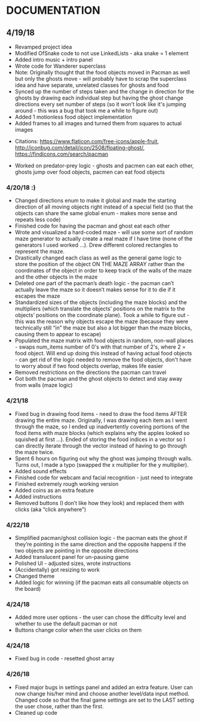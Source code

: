 # DOCUMENTATION
## 4/19/18
* Revamped project idea
* Modified OfSnake code to not use LinkedLists - aka snake = 1 element
* Added intro music + intro panel
* Wrote code for Wanderer superclass
* Note: Originally thought that the food objects moved in Pacman as well but only the ghosts move - will probably have to scrap the superclass idea and have separate, unrelated classes for ghosts and food
* Synced up the number of steps taken and the change in direction for the ghosts by drawing each individual step but having the ghost change directions every set number of steps (so it won't look like it's jumping around - this was a bug that took me a while to figure out)
* Added 1 motionless food object implementation
* Added frames to all images and turned them from squares to actual images
- Citations: https://www.flaticon.com/free-icons/apple-fruit, http://iconbug.com/detail/icon/2508/floating-ghost/, https://findicons.com/search/pacman
* Worked on predator-prey logic - ghosts and pacmen can eat each other, ghosts jump over food objects, pacmen can eat food objects

### 4/20/18 :) 
* Changed directions enum to make it global and made the starting direction of all moving objects right instead of a special field (so that the objects can share the same global enum - makes more sense and repeats less code)
* Finished code for having the pacman and ghost eat each other 
* Wrote and visualized a hard-coded maze - will use some sort of random maze generator to actually create a real maze if I have time (none of the generators I used worked …). Drew different colored rectangles to represent the maze.
* Drastically changed each class as well as the general game logic to store the position of the object ON THE MAZE ARRAY rather than the coordinates of the object in order to keep track of the walls of the maze and the other objects in the maze
* Deleted one part of the pacman’s death logic - the pacman can’t actually leave the maze so it doesn’t makes sense for it to die if it escapes the maze
* Standardized sizes of the objects (including the maze blocks) and the multipliers (which translate the objects’ positions on the matrix to the objects’ positions on the coordinate plane). Took a while to figure out - this was the reason why objects escape the maze (because they were technically still “in” the maze but also a lot bigger than the maze blocks, causing them to appear to escape) 
* Populated the maze matrix with food objects in random, non-wall places - swaps num_items number of 0's with that number of 2's, where 2 = food object. Will end up doing this instead of having actual food objects - can get rid of the logic needed to remove the food objects, don't have to worry about if two food objects overlap, makes life easier
* Removed restrictions on the directions the pacman can travel
* Got both the pacman and the ghost objects to detect and stay away from walls (maze logic)

### 4/21/18
* Fixed bug in drawing food items - need to draw the food items AFTER drawing the entire maze. Originally, I was drawing each item as I went through the maze, so I ended up inadvertently covering portions of the food items with maze blocks (which explains why the apples looked so squished at first …). Ended of storing the food indices in a vector so I can directly iterate through the vector instead of having to go through the maze twice.
* Spent 6 hours on figuring out why the ghost was jumping through walls. Turns out, I made a typo (swapped the x multiplier for the y multiplier).
* Added sound effects
* Finished code for webcam and facial recognition - just need to integrate
* Finished extremely rough working version
* Added coins as an extra feature
* Added instructions
* Removed buttons (I don’t like how they look) and replaced them with clicks (aka “click anywhere”)

### 4/22/18
* Simplified pacman/ghost collision logic - the pacman eats the ghost if they’re pointing in the same direction and the opposite happens if the two objects are pointing in the opposite directions
* Added translucent panel for un-pausing game
* Polished UI - adjusted sizes, wrote instructions
* (Accidentally) got resizing to work
* Changed theme
* Added logic for winning (if the pacman eats all consumable objects on the board)

### 4/24/18
* Added more user options - the user can chose the difficulty level and whether to use the default pacman or not
* Buttons change color when the user clicks on them

### 4/24/18
* Fixed bug in code - resetted ghost array 

### 4/26/18
* Fixed major bugs in settings panel and added an extra feature. User can now change his/her mind and choose another level/data input method. Changed code so that the final game settings are set to the LAST setting the user chose, rather than the first. 
* Cleaned up code
